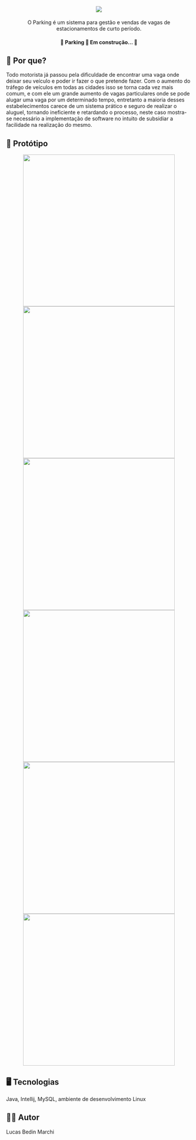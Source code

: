 <h1 align="center">
  <img src="https://i.imgur.com/EqwzWS9.png">
</h1>
<p align="center">
  O Parking é um sistema para gestão e vendas de vagas de estacionamentos de curto período. 
</p>

<h4 align="center"> 
🚧  Parking 🚀 Em construção...  🚧
</h4>

## :thinking: Por que?
  Todo motorista já passou pela dificuldade de encontrar uma vaga onde deixar seu veículo e poder ir fazer o que pretende fazer. Com o aumento do tráfego de veículos em todas as cidades isso se torna cada vez mais comum, e com ele um grande aumento de vagas particulares onde se pode alugar uma vaga por um determinado tempo, entretanto a maioria desses estabelecimentos carece de um sistema prático e seguro de realizar o aluguel, tornando ineficiente e retardando o processo, neste caso mostra-se necessário a implementação de software no intuito de subsidiar a facilidade na realização do mesmo.

  
## :minidisc: Protótipo
<p align="center">
  <img width="412" src="https://i.imgur.com/mCdyRXe.png">
  <img width="412" src="https://i.imgur.com/ukN2aiz.png">
  <img width="412" src="https://i.imgur.com/DkrCm1c.png">
  <img width="412" src="https://i.imgur.com/4jHFSeJ.png">
  <img width="412" src="https://i.imgur.com/qRnXqQx.png">
  <img width="412" src="https://i.imgur.com/7DXqI6q.png">
</p>

## :desktop_computer: Tecnologias
  Java, Intellij, MySQL, ambiente de desenvolvimento Linux
  
## :man_student: Autor
  Lucas Bedin Marchi  
